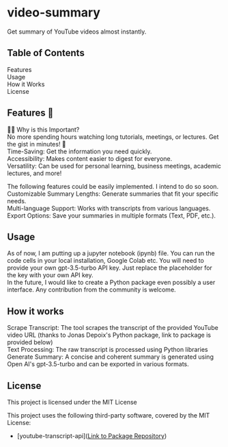 # video-summary
Get summary of YouTube videos almost instantly.

## Table of Contents
Features    
Usage  
How it Works  
License  

## Features 🌟
👨‍💻 Why is this Important?  
No more spending hours watching long tutorials, meetings, or lectures. Get the gist in minutes! 🚀   
Time-Saving: Get the information you need quickly.  
Accessibility: Makes content easier to digest for everyone.  
Versatility: Can be used for personal learning, business meetings, academic lectures, and more!    

The following features could be easily implemented. I intend to do so soon.  
Customizable Summary Lengths: Generate summaries that fit your specific needs.  
Multi-language Support: Works with transcripts from various languages.  
Export Options: Save your summaries in multiple formats (Text, PDF, etc.).  

## Usage
As of now, I am putting up a jupyter notebook (ipynb) file. You can run the code cells in your local installation, Google Colab etc. You will need to provide your own gpt-3.5-turbo API key. Just replace the placeholder for the key with your own API key.    
In the future, I would like to create a Python package even possibly a user interface. Any contribution from the community is welcome. 

## How it works
Scrape Transcript: The tool scrapes the transcript of the provided YouTube video URL (thanks to Jonas Depoix's Python package, link to package is provided below)   
Text Processing: The raw transcript is processed using Python libraries  
Generate Summary: A concise and coherent summary is generated using Open AI's gpt-3.5-turbo and can be exported in various formats.  

## License
This project is licensed under the MIT License

This project uses the following third-party software, covered by the MIT License:

- [youtube-transcript-api]([Link to Package Repository](https://pypi.org/project/youtube-transcript-api/))
